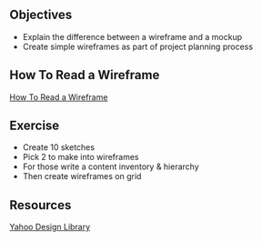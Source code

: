 ## Objectives
 * Explain the difference between a wireframe and a mockup
 * Create simple wireframes as part of project planning process

## How To Read a Wireframe

[How To Read a Wireframe](http://blog.fuzzymath.com/wp-content/uploads/2011/07/Fuzzy-Math-How-to-read-a-wireframe.pdf)


## Exercise
 * Create 10 sketches
 * Pick 2 to make into wireframes
 * For those write a content inventory & hierarchy
 * Then create wireframes on grid

## Resources
[Yahoo Design Library](https://developer.yahoo.com/ypatterns/)